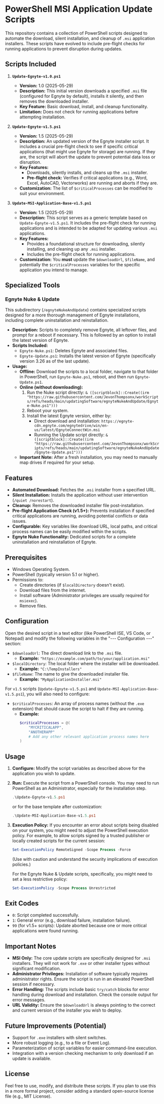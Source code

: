# PowerShell MSI Application Update Scripts

This repository contains a collection of PowerShell scripts designed to automate the download, silent installation, and cleanup of `.msi` application installers. These scripts have evolved to include pre-flight checks for running applications to prevent disruption during updates.

## Scripts Included

1. **`Update-Egnyte-v1.0.ps1`**
    * **Version:** 1.0 (2025-05-29)
    * **Description:** This initial version downloads a specified `.msi` file (configured for Egnyte by default), installs it silently, and then removes the downloaded installer.
    * **Key Feature:** Basic download, install, and cleanup functionality.
    * **Limitation:** Does not check for running applications before attempting installation.

2. **`Update-Egnyte-v1.5.ps1`**
    * **Version:** 1.5 (2025-05-29)
    * **Description:** An updated version of the Egnyte installer script. It includes a crucial pre-flight check to see if specific critical applications (that might use Egnyte for storage) are running. If they are, the script will abort the update to prevent potential data loss or disruption.
    * **Key Features:**
        * Downloads, silently installs, and cleans up the `.msi` installer.
        * **Pre-flight check:** Verifies if critical applications (e.g., Word, Excel, AutoCAD, Vectorworks) are running and aborts if they are.
    * **Customization:** The list of `$criticalProcesses` can be modified to suit your environment.

3. **`Update-MSI-Application-Base-v1.5.ps1`**
    * **Version:** 1.5 (2025-05-29)
    * **Description:** This script serves as a generic template based on `Update-Egnyte-v1.5.ps1`. It includes the pre-flight check for running applications and is intended to be adapted for updating various `.msi` applications.
    * **Key Features:**
        * Provides a foundational structure for downloading, silently installing, and cleaning up any `.msi` installer.
        * Includes the pre-flight check for running applications.
    * **Customization:** You **must** update the `$downloadUrl`, `$fileName`, and potentially the `$criticalProcesses` variables for the specific application you intend to manage.

## Specialized Tools

### Egnyte Nuke & Update

This subdirectory (`/egnyteNukeAndUpdate`) contains specialized scripts designed for a more thorough management of Egnyte installations, including complete uninstallation and reinstallation.

* **Description:** Scripts to completely remove Egnyte, all leftover files, and prompt for a reboot if necessary. This is followed by an option to install the latest version of Egnyte.
* **Scripts Included:**
    * `Egnyte-Nuke.ps1`: Deletes Egnyte and associated files.
    * `Egnyte-Update.ps1`: Installs the latest version of Egnyte (specifically version 3.26 as of the last update).
* **Usage:**
    * **Offline:** Download the scripts to a local folder, navigate to that folder in PowerShell, run `Egnyte-Nuke.ps1`, reboot, and then run `Egnyte-Update.ps1`.
    * **Online (without downloading):**
        1.  Run the Nuke script directly: `& ([scriptblock]::Create((irm "https://raw.githubusercontent.com/JevonThompsonx/workScripts/refs/heads/main/updatingSoftware/egnyteNukeAndUpdate/Egnyte-Nuke.ps1")))`
        2.  Reboot your system.
        3.  Install the latest Egnyte version, either by:
            * Direct download and installation: `https://egnyte-cdn.egnyte.com/egnytedrive/win/en-us/latest/EgnyteConnectWin.msi`
            * Running the Update script directly: `& ([scriptblock]::Create((irm "https://raw.githubusercontent.com/JevonThompsonx/workScripts/refs/heads/main/updatingSoftware/egnyteNukeAndUpdate/Egnyte-Update.ps1")))`
    * **Important Note:** After a fresh installation, you may need to manually map drives if required for your setup.

## Features

* **Automated Download:** Fetches the `.msi` installer from a specified URL.
* **Silent Installation:** Installs the application without user intervention (`/quiet /norestart`).
* **Cleanup:** Removes the downloaded installer file post-installation.
* **Pre-flight Application Check (v1.5+):** Prevents installation if specified critical applications are running, avoiding potential conflicts or data issues.
* **Configurable:** Key variables like download URL, local paths, and critical process names can be easily modified within the scripts.
* **Egnyte Nuke Functionality:** Dedicated scripts for a complete uninstallation and reinstallation of Egnyte.

## Prerequisites

* Windows Operating System.
* PowerShell (typically version 5.1 or higher).
* Permissions to:
    * Create directories (if `$localDirectory` doesn't exist).
    * Download files from the internet.
    * Install software (Administrator privileges are usually required for `msiexec`).
    * Remove files.

## Configuration

Open the desired script in a text editor (like PowerShell ISE, VS Code, or Notepad) and modify the following variables in the "--- Configuration ---" section:

* `$downloadUrl`: The direct download link to the `.msi` file.
    * **Example:** `"https://example.com/path/to/your/application.msi"`
* `$localDirectory`: The local folder where the installer will be downloaded.
    * **Example:** `"C:\TempInstallers"`
* `$fileName`: The name to give the downloaded installer file.
    * **Example:** `"MyApplicationInstaller.msi"`

For `v1.5` scripts (`Update-Egnyte-v1.5.ps1` and `Update-MSI-Application-Base-v1.5.ps1`), you will also need to configure:

* `$criticalProcesses`: An array of process names (without the `.exe` extension) that should cause the script to halt if they are running.
    * **Example:**
        ```powershell
        $criticalProcesses = @(
            "MYCRITICALAPP",
            "ANOTHERAPP"
            # Add any other relevant application process names here
        )
        ```

## Usage

1.  **Configure:** Modify the script variables as described above for the application you wish to update.
2.  **Run:** Execute the script from a PowerShell console. You may need to run PowerShell as an Administrator, especially for the installation step.

    ```powershell
    .\Update-Egnyte-v1.5.ps1
    ```
    or for the base template after customization:
    ```powershell
    .\Update-MSI-Application-Base-v1.5.ps1
    ```

3.  **Execution Policy:** If you encounter an error about scripts being disabled on your system, you might need to adjust the PowerShell execution policy. For example, to allow scripts signed by a trusted publisher or locally created scripts for the current session:
    ```powershell
    Set-ExecutionPolicy RemoteSigned -Scope Process -Force
    ```
    (Use with caution and understand the security implications of execution policies.)

    For the Egnyte Nuke & Update scripts, specifically, you might need to set a less restrictive policy:
    ```powershell
    Set-ExecutionPolicy -Scope Process Unrestricted
    ```

## Exit Codes

* `0`: Script completed successfully.
* `1`: General error (e.g., download failure, installation failure).
* `99` (for v1.5+ scripts): Update aborted because one or more critical applications were found running.

## Important Notes

* **MSI Only:** The core update scripts are specifically designed for `.msi` installers. They will not work for `.exe` or other installer types without significant modification.
* **Administrator Privileges:** Installation of software typically requires administrator rights. Ensure the script is run in an elevated PowerShell session if necessary.
* **Error Handling:** The scripts include basic `try/catch` blocks for error handling during download and installation. Check the console output for error messages.
* **URL Validity:** Ensure the `$downloadUrl` is always pointing to the correct and current version of the installer you wish to deploy.

## Future Improvements (Potential)

* Support for `.exe` installers with silent switches.
* More robust logging (e.g., to a file or Event Log).
* Parameterization of script variables for easier command-line execution.
* Integration with a version checking mechanism to only download if an update is available.

## License

Feel free to use, modify, and distribute these scripts. If you plan to use this in a more formal project, consider adding a standard open-source license file (e.g., MIT License).
